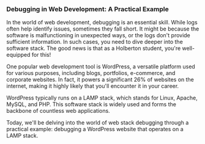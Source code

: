 ### Debugging in Web Development: A Practical Example

In the world of web development, debugging is an essential skill. While logs often help identify issues, sometimes they fall short. It might be because the software is malfunctioning in unexpected ways, or the logs don't provide sufficient information. In such cases, you need to dive deeper into the software stack. The good news is that as a Holberton student, you're well-equipped for this!

One popular web development tool is WordPress, a versatile platform used for various purposes, including blogs, portfolios, e-commerce, and corporate websites. In fact, it powers a significant 26% of websites on the internet, making it highly likely that you'll encounter it in your career.

WordPress typically runs on a LAMP stack, which stands for Linux, Apache, MySQL, and PHP. This software stack is widely used and forms the backbone of countless web applications.

Today, we'll be delving into the world of web stack debugging through a practical example: debugging a WordPress website that operates on a LAMP stack.
